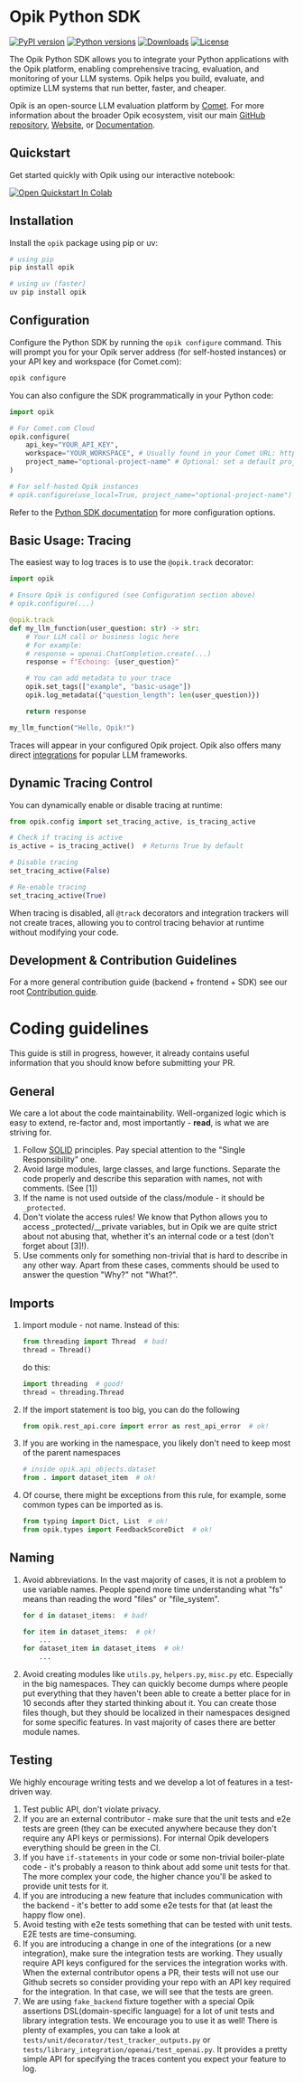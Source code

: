 # Opik Python SDK

[![PyPI version](https://img.shields.io/pypi/v/opik.svg)](https://pypi.org/project/opik/)
[![Python versions](https://img.shields.io/pypi/pyversions/opik.svg)](https://pypi.org/project/opik/)
[![Downloads](https://static.pepy.tech/badge/opik)](https://pepy.tech/project/opik)
[![License](https://img.shields.io/github/license/comet-ml/opik)](https://github.com/comet-ml/opik/blob/main/LICENSE)

The Opik Python SDK allows you to integrate your Python applications with the Opik platform, enabling comprehensive tracing, evaluation, and monitoring of your LLM systems. Opik helps you build, evaluate, and optimize LLM systems that run better, faster, and cheaper.

Opik is an open-source LLM evaluation platform by [Comet](https://www.comet.com?from=llm&utm_source=opik&utm_medium=github&utm_content=python_sdk_readme&utm_campaign=opik). For more information about the broader Opik ecosystem, visit our main [GitHub repository](https://github.com/comet-ml/opik), [Website](https://www.comet.com/site/products/opik/), or [Documentation](https://www.comet.com/docs/opik/).

## Quickstart

Get started quickly with Opik using our interactive notebook:

<a href="https://colab.research.google.com/github/comet-ml/opik/blob/master/apps/opik-documentation/documentation/docs/cookbook/opik_quickstart.ipynb">
  <img src="https://colab.research.google.com/assets/colab-badge.svg" alt="Open Quickstart In Colab"/>
</a>

## Installation

Install the `opik` package using pip or uv:

```bash
# using pip
pip install opik

# using uv (faster)
uv pip install opik
```

## Configuration

Configure the Python SDK by running the `opik configure` command. This will prompt you for your Opik server address (for self-hosted instances) or your API key and workspace (for Comet.com):

```bash
opik configure
```

You can also configure the SDK programmatically in your Python code:
```python
import opik

# For Comet.com Cloud
opik.configure(
    api_key="YOUR_API_KEY",
    workspace="YOUR_WORKSPACE", # Usually found in your Comet URL: https://www.comet.com/YOUR_WORKSPACE/...
    project_name="optional-project-name" # Optional: set a default project for traces
)

# For self-hosted Opik instances
# opik.configure(use_local=True, project_name="optional-project-name")
```
Refer to the [Python SDK documentation](https://www.comet.com/docs/opik/python-sdk-reference/) for more configuration options.

## Basic Usage: Tracing

The easiest way to log traces is to use the `@opik.track` decorator:

```python
import opik

# Ensure Opik is configured (see Configuration section above)
# opik.configure(...)

@opik.track
def my_llm_function(user_question: str) -> str:
    # Your LLM call or business logic here
    # For example:
    # response = openai.ChatCompletion.create(...)
    response = f"Echoing: {user_question}"

    # You can add metadata to your trace
    opik.set_tags(["example", "basic-usage"])
    opik.log_metadata({"question_length": len(user_question)})

    return response

my_llm_function("Hello, Opik!")
```
Traces will appear in your configured Opik project. Opik also offers many direct [integrations](https://www.comet.com/docs/opik/tracing/integrations/overview/) for popular LLM frameworks.

## Dynamic Tracing Control

You can dynamically enable or disable tracing at runtime:

```python
from opik.config import set_tracing_active, is_tracing_active

# Check if tracing is active
is_active = is_tracing_active()  # Returns True by default

# Disable tracing
set_tracing_active(False)

# Re-enable tracing
set_tracing_active(True)
```

When tracing is disabled, all `@track` decorators and integration trackers will not create traces, allowing you to control tracing behavior at runtime without modifying your code.

## Development & Contribution Guidelines

For a more general contribution guide (backend + frontend + SDK) see our root [Contribution guide](../../CONTRIBUTING.md).

# Coding guidelines
This guide is still in progress, however, it already contains useful information that you should know before submitting your PR.

## General
We care a lot about the code maintainability. Well-organized logic which is easy to extend, re-factor and, most importantly - **read**, is what we are striving for.
1. Follow [SOLID](https://realpython.com/solid-principles-python/) principles. Pay special attention to the "Single Responsibility" one.
2. Avoid large modules, large classes, and large functions. Separate the code properly and describe this separation with names, not with comments. (See [1])
3. If the name is not used outside of the class/module - it should be `_protected`.
4. Don't violate the access rules! We know that Python allows you to access _protected/__private variables, but in Opik we are quite strict about not abusing that, whether it's an internal code or a test (don't forget about [3]!).
5. Use comments only for something non-trivial that is hard to describe in any other way. Apart from these cases, comments should be used to answer the question "Why?" not "What?".

## Imports
1. Import module - not name.
    Instead of this:
    ```python
    from threading import Thread  # bad!
    thread = Thread()
    ```
    do this:
    ```python
    import threading  # good!
    thread = threading.Thread
    ```

2. If the import statement is too big, you can do the following
    ```python
    from opik.rest_api.core import error as rest_api_error  # ok!
    ```

3. If you are working in the namespace, you likely don't need to keep most of the parent namespaces
    ```python
    # inside opik.api_objects.dataset
    from . import dataset_item  # ok!
    ```

4. Of course, there might be exceptions from this rule, for example, some common types can be imported as is.
    ```python
    from typing import Dict, List  # ok!
    from opik.types import FeedbackScoreDict  # ok!
    ```

## Naming
1. Avoid abbreviations. In the vast majority of cases, it is not a problem to use variable names. People spend more time understanding what "fs" means than reading the word "files" or "file_system".
   ```python
   for d in dataset_items:  # bad!

   for item in dataset_items:  # ok!
       ...
   for dataset_item in dataset_items  # ok!
       ...
   ```
2. Avoid creating modules like `utils.py`, `helpers.py`, `misc.py` etc. Especially in the big namespaces. They can quickly become dumps where people put everything that they haven't been able to create a better place for in 10 seconds after they started thinking about it. You can create those files though, but they should be localized in their namespaces designed for some specific features. In vast majority of cases there are better module names.

## Testing
We highly encourage writing tests and we develop a lot of features in a test-driven way.
1. Test public API, don't violate privacy.
2. If you are an external contributor - make sure that the unit tests and e2e tests are green (they can be executed anywhere because they don't require any API keys or permissions). For internal Opik developers everything should be green in the CI.
3. If you have `if-statements` in your code or some non-trivial boiler-plate code - it's probably a reason to think about add some unit tests for that. The more complex your code, the higher chance you'll be asked to provide unit tests for it.
4. If you are introducing a new feature that includes communication with the backend - it's better to add some e2e tests for that (at least the happy flow one).
5. Avoid testing with e2e tests something that can be tested with unit tests. E2E tests are time-consuming.
6. If you are introducing a change in one of the integrations (or a new integration), make sure the integration tests are working. They usually require API keys configured for the services the integration works with. When the external contributor opens a PR, their tests will not use our Github secrets so consider providing your repo with an API key required for the integration. In that case, we will see that the tests are green.
7. We are using `fake_backend` fixture together with a special Opik assertions DSL(domain-specific language) for a lot of unit tests and library integration tests. We encourage you to use it as well! There is plenty of examples, you can take a look at `tests/unit/decorator/test_tracker_outputs.py` or `tests/library_integration/openai/test_openai.py`. It provides a pretty simple API for specifying the traces content you expect your feature to log.
